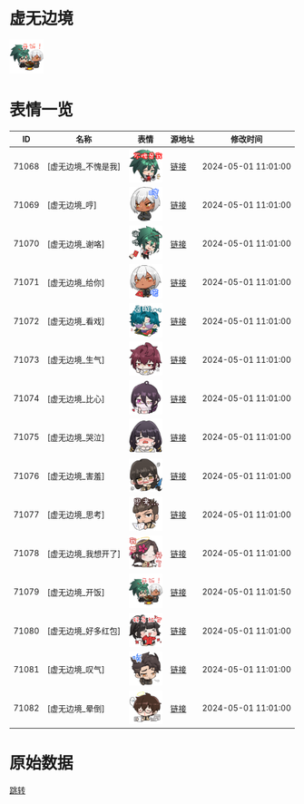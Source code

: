 # 虚无边境

<img src="./cover.png" height="60" alt="cover" />

# 表情一览

|ID|名称|表情|源地址|修改时间|
|----|----|----|----|----|
|71068|[虚无边境_不愧是我]|<img src="./pic/071068_%5B虚无边境_不愧是我%5D.png" height="60" alt="不愧是我"/>|[链接](https://i0.hdslb.com/bfs/garb/7ecdfee1080140abfffb38a1bd1f5b5d7af517fa.png)|2024-05-01 11:01:00|
|71069|[虚无边境_哼]|<img src="./pic/071069_%5B虚无边境_哼%5D.png" height="60" alt="哼"/>|[链接](https://i0.hdslb.com/bfs/garb/8b3d24d62a7a1ac8084efac1d74199b000f9e13b.png)|2024-05-01 11:01:00|
|71070|[虚无边境_谢咯]|<img src="./pic/071070_%5B虚无边境_谢咯%5D.png" height="60" alt="谢咯"/>|[链接](https://i0.hdslb.com/bfs/garb/ab5d1247074bded3c08f3fc830451b8abd1ff401.png)|2024-05-01 11:01:00|
|71071|[虚无边境_给你]|<img src="./pic/071071_%5B虚无边境_给你%5D.png" height="60" alt="给你"/>|[链接](https://i0.hdslb.com/bfs/garb/146f9518e2515b11bbcb414e6bdf59914ec09821.png)|2024-05-01 11:01:00|
|71072|[虚无边境_看戏]|<img src="./pic/071072_%5B虚无边境_看戏%5D.png" height="60" alt="看戏"/>|[链接](https://i0.hdslb.com/bfs/garb/8fedb499d0f3020b3c616c9efa92863717dfdbdc.png)|2024-05-01 11:01:00|
|71073|[虚无边境_生气]|<img src="./pic/071073_%5B虚无边境_生气%5D.png" height="60" alt="生气"/>|[链接](https://i0.hdslb.com/bfs/garb/6f76d96a877dda72d7514e8a85f1d26d1d6b3eb2.png)|2024-05-01 11:01:00|
|71074|[虚无边境_比心]|<img src="./pic/071074_%5B虚无边境_比心%5D.png" height="60" alt="比心"/>|[链接](https://i0.hdslb.com/bfs/garb/f1926f0e4cde82bd1dcc4e0735c0111a7d8f4b19.png)|2024-05-01 11:01:00|
|71075|[虚无边境_哭泣]|<img src="./pic/071075_%5B虚无边境_哭泣%5D.png" height="60" alt="哭泣"/>|[链接](https://i0.hdslb.com/bfs/garb/036e4699e37d2f2337ab3db4b995d99f112e1a35.png)|2024-05-01 11:01:00|
|71076|[虚无边境_害羞]|<img src="./pic/071076_%5B虚无边境_害羞%5D.png" height="60" alt="害羞"/>|[链接](https://i0.hdslb.com/bfs/garb/0b9050b7fe078eb4f8284ab4a92ab752de74b44a.png)|2024-05-01 11:01:00|
|71077|[虚无边境_思考]|<img src="./pic/071077_%5B虚无边境_思考%5D.png" height="60" alt="思考"/>|[链接](https://i0.hdslb.com/bfs/garb/6cde03751ae3a1ba75f495f1b3497c2a293ac6ac.png)|2024-05-01 11:01:00|
|71078|[虚无边境_我想开了]|<img src="./pic/071078_%5B虚无边境_我想开了%5D.png" height="60" alt="我想开了"/>|[链接](https://i0.hdslb.com/bfs/garb/021a89d6ef1b58bb1c33fa489f07039e5fdebbfc.png)|2024-05-01 11:01:00|
|71079|[虚无边境_开饭]|<img src="./pic/071079_%5B虚无边境_开饭%5D.png" height="60" alt="开饭"/>|[链接](https://i0.hdslb.com/bfs/garb/b993ca1a0f17226ce0c5ea02a68f0afdce8064b6.png)|2024-05-01 11:01:50|
|71080|[虚无边境_好多红包]|<img src="./pic/071080_%5B虚无边境_好多红包%5D.png" height="60" alt="好多红包"/>|[链接](https://i0.hdslb.com/bfs/garb/7ae5b5bdc112e5b4f9fcb30064b1011dc019696d.png)|2024-05-01 11:01:00|
|71081|[虚无边境_叹气]|<img src="./pic/071081_%5B虚无边境_叹气%5D.png" height="60" alt="叹气"/>|[链接](https://i0.hdslb.com/bfs/garb/c43d0fbd65c73a088e989e6153c1581e6c4028a3.png)|2024-05-01 11:01:00|
|71082|[虚无边境_晕倒]|<img src="./pic/071082_%5B虚无边境_晕倒%5D.png" height="60" alt="晕倒"/>|[链接](https://i0.hdslb.com/bfs/garb/248d6b61fbb9f21f53a99d4fce0d6a2450b7f6d0.png)|2024-05-01 11:01:00|

# 原始数据

[跳转](./raw.json)

